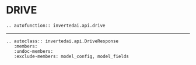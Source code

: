 # DRIVE


```{eval-rst}
.. autofunction:: invertedai.api.drive
```
---
```{eval-rst}
.. autoclass:: invertedai.api.DriveResponse
   :members:
   :undoc-members:
   :exclude-members: model_config, model_fields
```


